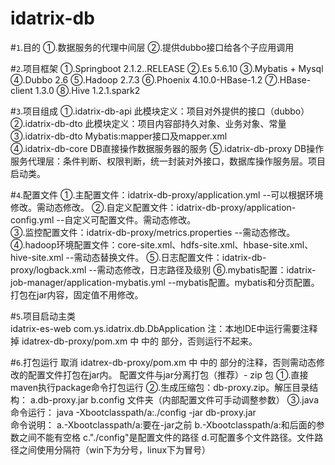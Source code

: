 # idatrix-db

#`1`.目的
    ①.数据服务的代理中间层
    ②.提供dubbo接口给各个子应用调用

#`2`.项目框架
    ①.Springboot 2.1.2..RELEASE 
    ②.Es 5.6.10
    ③.Mybatis + Mysql
    ④.Dubbo 2.6
    ⑤.Hadoop 2.7.3
    ⑥.Phoenix 4.10.0-HBase-1.2
    ⑦.HBase-client 1.3.0
    ⑧.Hive 1.2.1.spark2
    
#`3`.项目组成
    ①.idatrix-db-api
        此模块定义：项目对外提供的接口（dubbo）
    ②.idatrix-db-dto
        此模块定义：项目内容部持久对象、业务对象、常量
    ③.idatrix-db-dto
        Mybatis:mapper接口及mapper.xml        
    ④.idatrix-db-core
        DB直接操作数据服务器的服务 
    ⑤.idatrix-db-proxy
        DB操作服务代理层：条件判断、权限判断，统一封装对外接口，数据库操作服务层。项目启动类。 
        
#`4`.配置文件
    ①.主配置文件：idatrix-db-proxy/application.yml                    --可以根据环境修改。需动态修改。
    ②.自定义配置文件：idatrix-db-proxy/application-config.yml          --自定义可配置文件。需动态修改。   
    ③.监控配置文件：idatrix-db-proxy/metrics.properties                --需动态修改。
    ④.hadoop环境配置文件：core-site.xml、hdfs-site.xml、hbase-site.xml、hive-site.xml   --需动态替换文件。
    ⑤.日志配置文件：idatrix-db-proxy/logback.xml                       --需动态修改，日志路径及级别
    ⑥.mybatis配置：idatrix-job-manager/application-mybatis.yml        --mybatis配置。mybatis和分页配置。打包在jar内容，固定值不用修改。   
    
#`5`.项目启动主类          
    idatrix-es-web
    com.ys.idatrix.db.DbApplication
    注：本地IDE中运行需要注释掉 idatrex-db-proxy/pom.xm 中 <build> 中的 <resources> 部分，否则运行不起来。  

#`6`.打包运行
    取消 idatrex-db-proxy/pom.xm 中 <build> 中的 <resources> 部分的注释，否则需动态修改的配置文件打包在jar内。
    配置文件与jar分离打包（推荐）- zip 包
    ①.直接maven执行package命令打包运行
    ②.生成压缩包：db-proxy.zip。解压目录结构：
         a.db-proxy.jar
         b.config 文件夹（内部配置文件可手动调整参数）
    ③.java命令运行：
        java -Xbootclasspath/a:./config -jar db-proxy.jar  
        命令说明：
            a.-Xbootclasspath/a:要在-jar之前
            b.-Xbootclasspath/a:和后面的参数之间不能有空格
            c."./config"是配置文件的路径
            d.可配置多个文件路径。文件路径之间使用分隔符（win下为分号，linux下为冒号）
